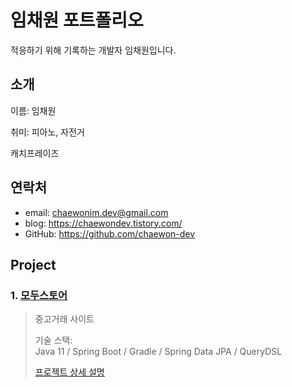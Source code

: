 # 임채원 포트폴리오

적응하기 위해 기록하는 개발자 임채원입니다.

## 소개

이름: 임채원

취미: 피아노, 자전거

캐치프레이즈



## 연락처

- email: chaewonim.dev@gmail.com
- blog: <https://chaewondev.tistory.com/>
- GitHub: <https://github.com/chaewon-dev>

## Project

### 1. <a href="https://github.com/chaewon-dev/modustore" target="_blank">모두스토어</a>

> 중고거래 사이트
> 
> 기술 스택:<br>
> Java 11 / Spring Boot / Gradle / Spring Data JPA / QueryDSL
>
> <a href="https://github.com/chaewon-dev/modustore" target="_blank">프로젝트 상세 설명</a>













